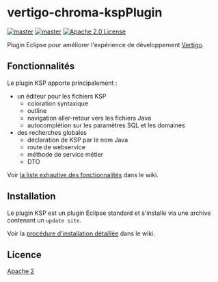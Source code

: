 # vertigo-chroma-kspPlugin

[![master](https://travis-ci.org/sebez/vertigo-chroma-kspplugin.svg?branch=master)](https://travis-ci.org/sebez/vertigo-chroma-kspplugin) [![master](https://sonarcloud.io/api/badges/gate?key=io.vertigo.chroma:kspplugin-main)](https://sonarcloud.io/dashboard?id=io.vertigo.chroma%3Akspplugin-main) [![Apache 2.0 License](https://img.shields.io/badge/license-Apache%202-blue.svg)](https://www.apache.org/licenses/LICENSE-2.0.txt)

Plugin Eclipse pour améliorer l'expérience de développement [Vertigo](https://github.com/KleeGroup/vertigo).

## Fonctionnalités

Le plugin KSP apporte principalement :
  * un éditeur pour les fichiers KSP
    * coloration syntaxique
    * outline
    * navigation aller-retour vers les fichiers Java
    * autocomplétion sur les paramètres SQL et les domaines
  * des recherches globales
    * déclaration de KSP par le nom Java
    * route de webservice
    * méthode de service métier
    * DTO

Voir [la liste exhautive des fonctionnalités](https://github.com/sebez/vertigo-chroma-kspplugin/wiki/Fonctionnalit%C3%A9s) dans le wiki.

## Installation

Le plugin KSP est un plugin Eclipse standard et s'installe via une archive contenant un `update site`.

Voir la [procédure d'installation détaillée](https://github.com/sebez/vertigo-chroma-kspplugin/wiki/Proc%C3%A9dure-d'installation) dans le wiki.

## Licence

[Apache 2](https://www.apache.org/licenses/LICENSE-2.0)
